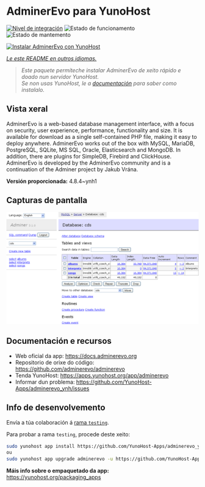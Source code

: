 <!--
NOTA: Este README foi creado automáticamente por <https://github.com/YunoHost/apps/tree/master/tools/readme_generator>
NON debe editarse manualmente.
-->

# AdminerEvo para YunoHost

[![Nivel de integración](https://dash.yunohost.org/integration/adminerevo.svg)](https://ci-apps.yunohost.org/ci/apps/adminerevo/) ![Estado de funcionamento](https://ci-apps.yunohost.org/ci/badges/adminerevo.status.svg) ![Estado de mantemento](https://ci-apps.yunohost.org/ci/badges/adminerevo.maintain.svg)

[![Instalar AdminerEvo con YunoHost](https://install-app.yunohost.org/install-with-yunohost.svg)](https://install-app.yunohost.org/?app=adminerevo)

*[Le este README en outros idiomas.](./ALL_README.md)*

> *Este paquete permíteche instalar AdminerEvo de xeito rápido e doado nun servidor YunoHost.*  
> *Se non usas YunoHost, le a [documentación](https://yunohost.org/install) para saber como instalalo.*

## Vista xeral

AdminerEvo is a web-based database management interface, with a focus on security, user experience, performance, functionality and size. It is available for download as a single self-contained PHP file, making it easy to deploy anywhere. AdminerEvo works out of the box with MySQL, MariaDB, PostgreSQL, SQLite, MS SQL, Oracle, Elasticsearch and MongoDB. In addition, there are plugins for SimpleDB, Firebird and ClickHouse. AdminerEvo is developed by the AdminerEvo community and is a continuation of the Adminer project by Jakub Vrána.

**Versión proporcionada:** 4.8.4~ynh1

## Capturas de pantalla

![Captura de pantalla de AdminerEvo](./doc/screenshots/screenshot.png)

## Documentación e recursos

- Web oficial da app: <https://docs.adminerevo.org>
- Repositorio de orixe do código: <https://github.com/adminerevo/adminerevo>
- Tenda YunoHost: <https://apps.yunohost.org/app/adminerevo>
- Informar dun problema: <https://github.com/YunoHost-Apps/adminerevo_ynh/issues>

## Info de desenvolvemento

Envía a túa colaboración á [rama `testing`](https://github.com/YunoHost-Apps/adminerevo_ynh/tree/testing).

Para probar a rama `testing`, procede deste xeito:

```bash
sudo yunohost app install https://github.com/YunoHost-Apps/adminerevo_ynh/tree/testing --debug
ou
sudo yunohost app upgrade adminerevo -u https://github.com/YunoHost-Apps/adminerevo_ynh/tree/testing --debug
```

**Máis info sobre o empaquetado da app:** <https://yunohost.org/packaging_apps>
